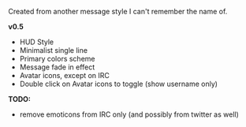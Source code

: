 Created from another message style I can't remember the name of.

**v0.5**

- HUD Style
- Minimalist single line
- Primary colors scheme
- Message fade in effect
- Avatar icons, except on IRC
- Double click on Avatar icons to toggle (show username only)

**TODO:**

- remove emoticons from IRC only (and possibly from twitter as well)